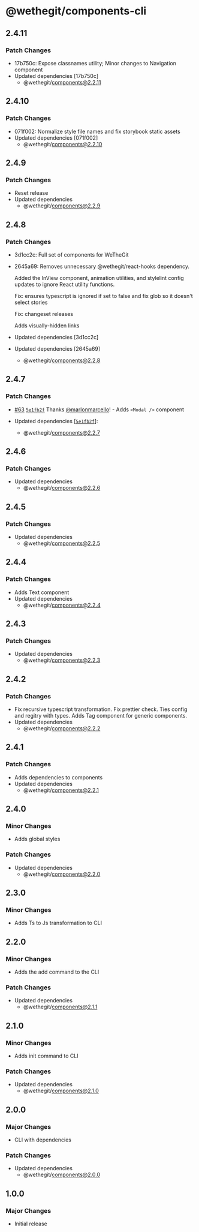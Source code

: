 # @wethegit/components-cli

## 2.4.11

### Patch Changes

- 17b750c: Expose classnames utility; Minor changes to Navigation component
- Updated dependencies [17b750c]
  - @wethegit/components@2.2.11

## 2.4.10

### Patch Changes

- 071f002: Normalize style file names and fix storybook static assets
- Updated dependencies [071f002]
  - @wethegit/components@2.2.10

## 2.4.9

### Patch Changes

- Reset release
- Updated dependencies
  - @wethegit/components@2.2.9

## 2.4.8

### Patch Changes

- 3d1cc2c: Full set of components for WeTheGit
- 2645a69: Removes unnecessary @wethegit/react-hooks dependency.

  Added the InView component, animation utilities, and stylelint config updates to ignore React utility functions.

  Fix: ensures typescript is ignored if set to false and fix glob so it doesn't select stories

  Fix: changeset releases

  Adds visually-hidden links

- Updated dependencies [3d1cc2c]
- Updated dependencies [2645a69]
  - @wethegit/components@2.2.8

## 2.4.7

### Patch Changes

- [#63](https://github.com/wethegit/component-library/pull/63) [`5e1fb2f`](https://github.com/wethegit/component-library/commit/5e1fb2f583258f1e5983ee5a135da2bc0d5bd232) Thanks [@marlonmarcello](https://github.com/marlonmarcello)! - Adds `<Modal />` component

- Updated dependencies [[`5e1fb2f`](https://github.com/wethegit/component-library/commit/5e1fb2f583258f1e5983ee5a135da2bc0d5bd232)]:
  - @wethegit/components@2.2.7

## 2.4.6

### Patch Changes

- Updated dependencies
  - @wethegit/components@2.2.6

## 2.4.5

### Patch Changes

- Updated dependencies
  - @wethegit/components@2.2.5

## 2.4.4

### Patch Changes

- Adds Text component
- Updated dependencies
  - @wethegit/components@2.2.4

## 2.4.3

### Patch Changes

- Updated dependencies
  - @wethegit/components@2.2.3

## 2.4.2

### Patch Changes

- Fix recursive typescript transformation. Fix prettier check. Ties config and regitry with types. Adds Tag component for generic components.
- Updated dependencies
  - @wethegit/components@2.2.2

## 2.4.1

### Patch Changes

- Adds dependencies to components
- Updated dependencies
  - @wethegit/components@2.2.1

## 2.4.0

### Minor Changes

- Adds global styles

### Patch Changes

- Updated dependencies
  - @wethegit/components@2.2.0

## 2.3.0

### Minor Changes

- Adds Ts to Js transformation to CLI

## 2.2.0

### Minor Changes

- Adds the add command to the CLI

### Patch Changes

- Updated dependencies
  - @wethegit/components@2.1.1

## 2.1.0

### Minor Changes

- Adds init command to CLI

### Patch Changes

- Updated dependencies
  - @wethegit/components@2.1.0

## 2.0.0

### Major Changes

- CLI with dependencies

### Patch Changes

- Updated dependencies
  - @wethegit/components@2.0.0

## 1.0.0

### Major Changes

- Initial release
